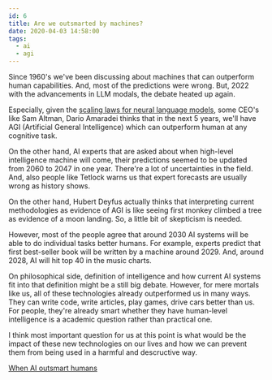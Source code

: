 ```yaml
---
id: 6
title: Are we outsmarted by machines?
date: 2020-04-03 14:58:00
tags: 
  - ai
  - agi
---
```

Since 1960's we've been discussing about machines that can outperform human capabilities. And, most of the predictions were wrong. But, 2022 with the advancements in LLM modals, the debate heated up again.

Especially, given the [scaling laws for neural language models](https://openai.com/research/scaling-laws-for-neural-language-models), some CEO's like Sam Altman, Dario Amaradei thinks that in the next 5 years, we'll have AGI (Artificial General Intelligence) which can outperform human at any cognitive task.

On the other hand, AI experts that are asked about when high-level intelligence machine will come, their predictions seemed to be updated from 2060 to 2047 in one year. There're a lot of uncertainties in the field. And, also people like Tetlock warns us that expert forecasts are usually wrong as history shows.

On the other hand, Hubert Deyfus actually thinks that interpreting current methodologies as evidence of AGI is like seeing first monkey climbed a tree as evidence of a moon landing. So, a little bit of skepticism is needed.

However, most of the people agree that around 2030 AI systems will be able to do individual tasks better humans. For example, experts predict that first best-seller book will be written by a machine around 2029. And, around 2028, AI will hit top 40 in the music charts.

On philosophical side, definition of intelligence and how current AI systems fit into that definition might be a still big debate. However, for mere mortals like us, all of these technologies already outperformed us in many ways. They can write code, write articles, play games, drive cars better than us. For people, they're already smart whether they have human-level intelligence is a academic question rather than practical one. 

I think most important question for us at this point is what would be the impact of these new technologies on our lives and how we can prevent them from being used in a harmful and descructive way.


[When AI outsmart humans](https://time.com/6556168/when-ai-outsmart-humans/)

